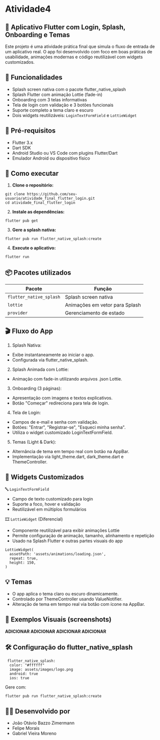 # Atividade4

## 🚀 Aplicativo Flutter com Login, Splash, Onboarding e Temas

Este projeto é uma atividade prática final que simula o fluxo de entrada de um aplicativo real. O app foi desenvolvido com foco em boas práticas de usabilidade, animações modernas e código reutilizável com widgets customizados.

## 🎯 Funcionalidades

- Splash screen nativa com o pacote flutter_native_splash
- Splash Flutter com animação Lottie (fade-in)
- Onboarding com 3 telas informativas
- Tela de login com validação e 3 botões funcionais
- Suporte completo a tema claro e escuro
- Dois widgets reutilizáveis: `LoginTextFormField` e `LottieWidget`

## 📲 Pré-requisitos

- Flutter 3.x
- Dart SDK
- Android Studio ou VS Code com plugins Flutter/Dart
- Emulador Android ou dispositivo físico

## 🚀 Como executar

1. **Clone o repositório:**
```
git clone https://github.com/seu-usuario/atividade_final_flutter_login.git
cd atividade_final_flutter_login
```
2. **Instale as dependências:**
```
flutter pub get
```

3. **Gere a splash nativa:**
```
flutter pub run flutter_native_splash:create
```
4. **Execute o aplicativo:**
```
flutter run
```

## 📦 Pacotes utilizados

| **Pacote**            | **Função**                                  |
|-----------------------|---------------------------------------------|
| `flutter_native_splash` | Splash screen nativa  |
| `lottie`                | Animações em vetor para Splash      |
| `provider`                  | Gerenciamento de estado            |

## 🎬 Fluxo do App

1. Splash Nativa:
  - Exibe instantaneamente ao iniciar o app.
  - Configurada via flutter_native_splash.

2. Splash Animada com Lottie:
  - Animação com fade-in utilizando arquivos .json Lottie.

3. Onboarding (3 páginas):
  - Apresentação com imagens e textos explicativos.
  - Botão "Começar" redireciona para tela de login.

4. Tela de Login:
  - Campos de e-mail e senha com validação.
  - Botões: "Entrar", "Registrar-se", "Esqueci minha senha".
  - Utiliza o widget customizado LoginTextFormField.

5. Temas (Light & Dark):
  - Alternância de tema em tempo real com botão na AppBar.
  - Implementação via light_theme.dart, dark_theme.dart e ThemeController.

## 🧩 Widgets Customizados

🔤 `LoginTextFormField`

- Campo de texto customizado para login
- Suporte a foco, hover e validação
- Reutilizável em múltiplos formulários

🎞️ `LottieWidget` (Diferencial)

- Componente reutilizável para exibir animações Lottie
- Permite configuração de animação, tamanho, alinhamento e repetição
- Usado na Splash Flutter e outras partes visuais do app

```
LottieWidget(
  assetPath: 'assets/animations/loading.json',
  repeat: true,
  height: 150,
)
```

## 💡 Temas

- O app aplica o tema claro ou escuro dinamicamente.
- Controlado por ThemeController usando ValueNotifier.
- Alteração de tema em tempo real via botão com ícone na AppBar.

## 📸 Exemplos Visuais (screenshots)

**ADICIONAR ADICIONAR**
**ADICIONAR ADICIONAR**

## 🛠️ Configuração do flutter_native_splash

```
 flutter_native_splash:
  color: "#ffffff"
  image: assets/images/logo.png
  android: true
  ios: true
```

Gere com:

```
flutter pub run flutter_native_splash:create
```

## 👨‍💻 Desenvolvido por

- João Otávio Bazzo Zimermann
- Felipe Morais
- Gabriel Vieira Moreno
